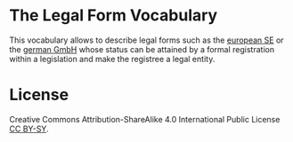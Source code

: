 # The **Legal Form Vocabulary**

This vocabulary allows to describe legal forms such as the
[european SE](http://en.wikipedia.org/wiki/European_Company_Regulation)
or the
[german GmbH](http://en.wikipedia.org/wiki/Gesellschaft_mit_beschr%C3%A4nkter_Haftung)
whose status can be attained by a formal registration within a legislation and
make the registree a legal entity.

# License

Creative Commons Attribution-ShareAlike 4.0 International Public License
[CC BY-SY](http://creativecommons.org/licenses/by-sa/4.0/).
